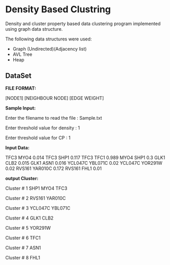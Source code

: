 # Density Based Clustring

Density and cluster property based data clustering program implemented using graph data structure.

The following data structures were used: 
- Graph (Undirected)(Adjacency list)
- AVL Tree
- Heap

## DataSet

<b> FILE FORMAT: </b>

[NODE1] [NEIGHBOUR NODE] [EDGE WEIGHT]

<b> Sample Input: </b>

Enter the filename to read the file : Sample.txt

Enter threshold value for density : 1

Enter threshold value for CP : 1


<b> Input Data: </b>

TFC3	MYO4	0.014
TFC3	SHP1	0.117
TFC3	TFC1	0.989
MYO4	SHP1	0.3
GLK1	CLB2	0.015
GLK1	ASN1	0.016
YCL047C	YBL071C	0.02
YCL047C	YOR291W	0.02
RVS161	YAR010C	0.172
RVS161	FHL1	0.01

<b> output Cluster: </b>

Cluster # 1
SHP1	MYO4	TFC3	

Cluster # 2
RVS161	YAR010C	

Cluster # 3
YCL047C	YBL071C	

Cluster # 4
GLK1	CLB2	

Cluster # 5
YOR291W	

Cluster # 6
TFC1	

Cluster # 7
ASN1	

Cluster # 8
FHL1	

